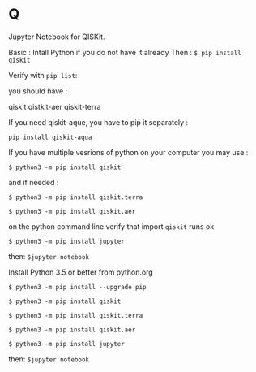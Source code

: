 # Q
Jupyter Notebook for QISKit.



Basic : 
Intall Python if you do not have it already
Then : 
`$ pip install qiskit`

Verify with `pip list`: 

you should have :

qiskit
qistkit-aer
qiskit-terra 

If you need qiskit-aque, you have to pip it separately : 

`pip install qiskit-aqua`

If you have multiple vesrions of python on your computer you may use : 

`$ python3 -m pip install qiskit`

and if needed : 

`$ python3 -m pip install qiskit.terra`

`$ python3 -m pip install qiskit.aer`

on the python command line verify that import `qiskit` runs ok

`$ python3 -m pip install jupyter`


then: 
`$jupyter notebook`



Install Python 3.5 or better from python.org 

`$ python3 -m pip install --upgrade pip`

`$ python3 -m pip install qiskit`

`$ python3 -m pip install qiskit.terra`

`$ python3 -m pip install qiskit.aer`


`$ python3 -m pip install jupyter`

then: 
`$jupyter notebook`
